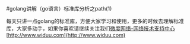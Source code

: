 #golang讲解（go语言）标准库分析之path(1)

每天只讲一点golang的标准库，方便大家学习和使用，更多的时候去理解标准库，大家多动手，如果你喜欢请继续关注我们[微度网络-网络技术支持中心](http://www.widuu.com)[http://www.widuu.com](http://www.widuu.com)